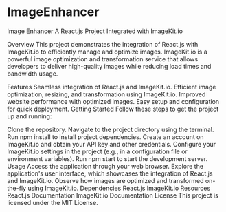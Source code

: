 ﻿# ImageEnhancer
Image Enhancer
A React.js Project Integrated with ImageKit.io

Overview
This project demonstrates the integration of React.js with ImageKit.io to efficiently manage and optimize images. ImageKit.io is a powerful image optimization and transformation service that allows developers to deliver high-quality images while reducing load times and bandwidth usage.

Features
Seamless integration of React.js and ImageKit.io.
Efficient image optimization, resizing, and transformation using ImageKit.io.
Improved website performance with optimized images.
Easy setup and configuration for quick deployment.
Getting Started
Follow these steps to get the project up and running:

Clone the repository.
Navigate to the project directory using the terminal.
Run npm install to install project dependencies.
Create an account on ImageKit.io and obtain your API key and other credentials.
Configure your ImageKit.io settings in the project (e.g., in a configuration file or environment variables).
Run npm start to start the development server.
Usage
Access the application through your web browser.
Explore the application's user interface, which showcases the integration of React.js and ImageKit.io.
Observe how images are optimized and transformed on-the-fly using ImageKit.io.
Dependencies
React.js
ImageKit.io
Resources
React.js Documentation
ImageKit.io Documentation
License
This project is licensed under the MIT License.
